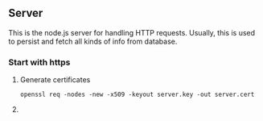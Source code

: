 ## Server

This is the node.js server for handling HTTP requests. Usually, this is used to persist and fetch all kinds of info from database.

### Start with https

1. Generate certificates

   ```
   openssl req -nodes -new -x509 -keyout server.key -out server.cert
   ```

2.
